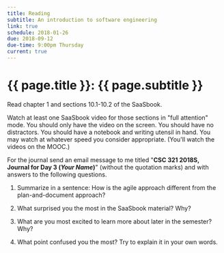 ```yaml
---
title: Reading
subtitle: An introduction to software engineering
link: true
schedule: 2018-01-26
due: 2018-09-12
due-time: 9:00pm Thursday
current: true
---
```

# {{ page.title }}: {{ page.subtitle }}

Read chapter 1 and sections 10.1-10.2 of the SaaSbook.

Watch at least one SaaSbook video for those sections in "full attention"
mode.  You should only have the video on the screen.  You should have no
distractors.  You should have a notebook and writing utensil in hand.  You
may watch at whatever speed you consider appropriate.  (You'll watch the
videos on the MOOC.)

For the journal send an email message to me titled "**CSC 321 2018S,
Journal for Day 3 (*Your Name*)**" (without the quotation marks) and
with answers to the following questions.

1. Summarize in a sentence: How is the agile approach different from the
plan-and-document approach?

2. What surprised you the most in the SaaSbook material?  Why?

3. What are you most excited to learn more about later in the semester?
Why?

4. What point confused you the most?  Try to explain it in your own words.

